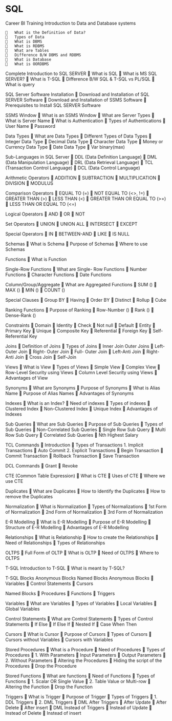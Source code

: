 # SQL
Career BI Training
Introduction to Data and Database systems

		What is the Definition of Data?
		Types of Data
		What is DBMS
		What is RDBMS
		What are Tables
		Difference B/W DBMS and RDBMS
		What is Database
		What is OORDBMS

Complete Introduction to SQL SERVER
		What is SQL
		What is MS SQL SERVER?
		What is T-SQL
		Difference B/W SQL & T-SQL vs PL/SQL
		What is query

SQL Server Software Installation
		Download and Installation of SQL SERVER Software
		Download and Installation of SSMS Software
		Prerequisites to Install SQL SERVER Software

SSMS Window
		What is an SSMS Window
		What are Server Types
		What is Server Name
		What is Authentication
		Types of Authentications
		User Name
		Password
 
Data Types
		What are Data Types
		Different Types of Data Types
		Integer Data Type
		Decimal Data Type
		Character Data Type
		Money or Currency Data Type
		Date Data Type
		Var binary(max)

Sub-Languages in SQL Server
		DDL	(Data Definition Language)
		DML	(Data Manipulation Language)
		DRL	(Data Retrieval Language)
		TCL	(Transaction Control Language)
		DCL	(Data Control Language)

Arithmetic Operators
		ADDITION
		SUBTRACTION
		MULTIPLICATION
		DIVISION
		MODULUS

Comparison Operators
		EQUAL TO (=)
		NOT EQUAL TO (<>, !=)
		GREATER THAN (>)
		LESS THAN (<)
		GREATER THAN OR EQUAL TO (>=)
		LESS THAN OR EQUAL TO (<=)

Logical Operators
		AND
		OR
		NOT

Set Operators
		UNION
		UNION ALL
		INTERSECT
		EXCEPT
 
Special Operators
		IN
		BETWEEN-AND
		LIKE
		IS NULL

Schemas
		What is Schema
		Purpose of Schemas
		Where to use Schemas

Functions
		What is Function

Single-Row Functions
		What are Single- Row Functions
		Number Functions
		Character Functions
		Date Functions

Column/Group/Aggregate
		What are Aggregated Functions
		SUM ()
		MAX ()
		MIN ()
		COUNT ()

Special Clauses
		Group BY
		Having
		Order BY
		Distinct
		Rollup
		Cube

Ranking Functions
		Purpose of Ranking
		Row-Number ()
		Rank ()
		Dense-Rank ()
 
Constraints
		Domain
		Identity
		Check
		Not null
		Default
		Entity
		Primary Key
		Unique
		Composite Key
		Referential
		Foreign Key
		Self-Referential Key

Joins
		Definition of Joins
		Types of Joins
		Inner Join Outer Joins
		Left- Outer Join
		Right- Outer Join
		Full- Outer Join
		Left-Anti Join
		Right-Anti Join
		Cross Join
		Self-Join

Views
		What is View
		Types of Views
		Simple View
		Complex View
		Row-Level Security using Views
		Column Level Security using Views
		Advantages of View

Synonyms
		What are Synonyms
		Purpose of Synonyms
		What is Alias Name
		Purpose of Alias Names
		Advantages of Synonyms
	 
Indexes
		What is an Index?
		Need of indexes
		Types of indexes
		Clustered Index
		Non-Clustered Index
		Unique Index
		Advantages of Indexes

Sub Queries
		What are Sub Queries
		Purpose of Sub Queries
		Types of Sub Queries
		Non-Correlated Sub Queries
		Single Row Sub Query
		Multi Row Sub Query
		Correlated Sub Queries
		Nth Highest Salary

TCL Commands
		Introduction
		Types of Transactions
	1.	Implicit Transactions
		Auto Commit
	2.	Explicit Transactions
		Begin Transaction
		Commit Transaction
		Rollback Transaction
		Save Transaction

DCL Commands
		Grant
		Revoke

CTE	(Common Table Expression)
		What is CTE
		Uses of CTE
		Where we use CTE

Duplicates
		What are Duplicates
		How to Identify the Duplicates
		How to remove the Duplicates
 
Normalization
		What is Normalization
		Types of Normalizations
		1st Form of Normalization
		2nd Form of Normalization
		3rd Form of Normalization

E-R Modelling
		What is E-R Modelling
		Purpose of E-R Modelling
		Structure of E-R Modelling
		Advantages of E-R Modelling

Relationships
		What is Relationship
		How to create the Relationships
		Need of Relationships
		Types of Relationships

OLTPS
		Full Form of OLTP
		What is OLTP
		Need of OLTPS
		Where to OLTPS

T-SQL
Introduction to T-SQL
		What is meant by T-SQL?

T-SQL Blocks Anonymous Blocks Named Blocks
Anonymous Blocks
		Variables
		Control Statements
		Cursors

Named Blocks
		Procedures
		Functions
		Triggers
 
Variables
		What are Variables
		Types of Variables
		Local Variables
		Global Variables

Control Statements
		What are Control Statements
		Types of Control Statements
		If	Else
		If	Else	If
		Nested	If
		Case	When	Then

Cursors
		What is Cursor
		Purpose of Cursors
		Types of Cursors
		Cursors without Variables
		Cursors with Variables

Stored Procedures
		What is a Procedure
		Need of Procedures
		Types of Procedures
		1. With Parameters
		Input Parameters
		Output Parameters
		2. Without Parameters
		Altering the Procedures
		Hiding the script of the Procedures
		Drop the Procedure

Stored Functions
		What are functions
		Need of Functions
		Types of Functions
		1. Scalar OR Single Value
		2. Table Value or Multi-row
		Altering the Function
		Drop the Function
	 
Triggers
		What is Trigger
		Purpose of Trigger
		Types of Triggers
		1. DDL Triggers
		2. DML Triggers
		DML After Triggers
		After Update
		After Delete
		After insert
		DML Instead of Triggers
		Instead of Update
		Instead of Delete
		Instead of insert



			
